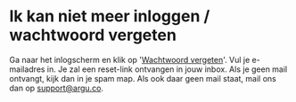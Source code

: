 # Ik kan niet meer inloggen / wachtwoord vergeten

Ga naar het inlogscherm en klik op '[Wachtwoord vergeten](https://argu.co/argu/users/password/new)'. Vul je e-mailadres in. Je zal een reset-link ontvangen in jouw inbox. Als je geen mail ontvangt, kijk dan in je spam map. Als ook daar geen mail staat, mail ons dan op [support@argu.co](mailto:support@argu.co).
